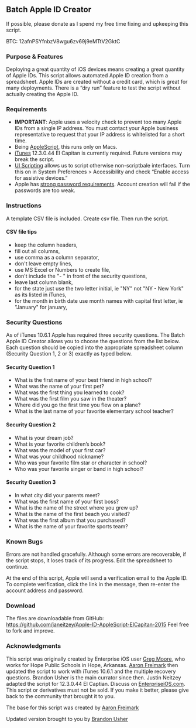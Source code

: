 Batch Apple ID Creator
----------------------

If possible, please donate as I spend my free time fixing and upkeeping this script.

BTC: 12afnPSYfnbzV8wgu6zv69j9eMTtV2GktC

### Purpose & Features

Deploying a great quantity of iOS devices means creating a great
quantity of Apple IDs. This script allows automated Apple ID creation
from a spreadsheet. Apple IDs are created without a credit card, which
is great for many deployments. There is a “dry run” feature to test the
script without actually creating the Apple ID.

### Requirements

-   **IMPORTANT**: Apple uses a velocity check to prevent too many Apple
    IDs from a single IP address. You must contact your Apple business
    representative to request that your IP address is whitelisted for a
    short time.
-   Being [AppleScript][], this runs only on Macs.
-   [iTunes][] 12.3.0.44 El Capitan is currently required. Future versions may break the
    script.
-   [UI Scripting][] allows us to script otherwise non-scriptbale
    interfaces. Turn this on in System Preferences \> Accessibility and
    check “Enable access for assistive devices.”
-   Apple has [strong password requirements][]. Account creation will
    fail if the passwords are too weak.

### Instructions

A template CSV file is included. Create csv file. Then run the script.


#### CSV file tips

* keep the column headers,
* fill out all columns,
* use comma as a column separator,
* don't leave empty lines,
* use MS Excel or Numbers to create file,
* don't include the "- " in front of the security questions,
* leave last column blank,
* for the state just use the two letter initial, ie "NY" not "NY - New York" as its listed in iTunes,
* for the month in birth date use month names with capital first letter, ie "January" for january,


### Security Questions

As of iTunes 10.6.1 Apple has required three security questions. The
Batch Apple ID Creator allows you to choose the questions from the list
below. Each question should be copied into the appropriate spreadsheet
column (Security Question 1, 2 or 3) exactly as typed below.

#### Security Question 1

-   What is the first name of your best friend in high school?
-   What was the name of your first pet?
-   What was the first thing you learned to cook?
-   What was the first film you saw in the theater?
-   Where did you go the first time you flew on a plane?
-   What is the last name of your favorite elementary school teacher?

#### Security Question 2

-   What is your dream job?
-   What is your favorite children’s book?
-   What was the model of your first car?
-   What was your childhood nickname?
-   Who was your favorite film star or character in school?
-   Who was your favorite singer or band in high school?

#### Security Question 3

-   In what city did your parents meet?
-   What was the first name of your first boss?
-   What is the name of the street where you grew up?
-   What is the name of the first beach you visited?
-   What was the first album that you purchased?
-   What is the name of your favorite sports team?

### Known Bugs

Errors are not handled gracefully. Although some errors are recoverable,
if the script stops, it loses track of its progress. Edit the
spreadsheet to continue.

At the end of this script, Apple will send a verification email to the
Apple ID. To complete verification, click the link in the message, then
re-enter the account address and password.

### Download

The files are downloadable from GitHub:
https://github.com/janeitzey/Apple-ID-AppleScript-ElCapitan-2015 
Feel free to fork and improve.

### Acknowledgments

This script was originally created by Enterprise iOS user [Greg
Moore][], who works for Hope Public Schools in Hope, Arkansas. [Aaron
Freimark][] then updated the script to work with iTunes 10.6.1 and the
multiple recovery questions. Brandon Usher is the main currator since then.
Justin Neitzey adapted the script for 12.3.0.44 El Captian. 
Discuss on [EnterpriseiOS.com][]. This script or derivatives must not 
be sold. If you make it better, please give back to the community that 
brought it to you.

The base for this script was created by [Aaron Freimark][1]

Updated version brought to you by [Brandon Usher][]

  [AppleScript]: http://developer.apple.com/applescript/
  [iTunes]: http://www.apple.com/itunes/
  [UI Scripting]: http://www.mactech.com/articles/mactech/Vol.21/21.06/UserInterfaceScripting/index.html
  [strong password requirements]: http://support.apple.com/kb/TS1728
  [Greg Moore]: http://www.enterpriseios.com/users/Eight_Quarter_Bit
  [Aaron Freimark]: http://www.enterpriseios.com/users/Aaron_Freimark
  [EnterpriseiOS.com]: http://www.enterpriseios.com/wiki/Batch_Apple_ID_Generator
  [1]: https://github.com/aaronfreimark/Apple-ID-AppleScript
  [Brandon Usher]: https://github.com/brandonusher
  [Justin Neitzey]: https://github.com/janeitzey

